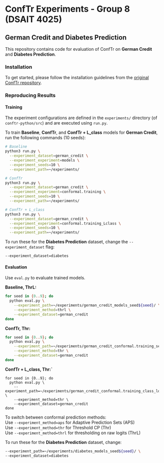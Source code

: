 # ConfTr Experiments - Group 8 (DSAIT 4025) 
 
## German Credit and Diabetes Prediction
This repository contains code for evaluation of ConfTr on **German Credit** and **Diabetes Prediction**. 

### Installation 
To get started, please follow the installation guidelines from the [original ConfTr repository](https://github.com/google-deepmind/conformal_training).

### Reproducing Results
#### Training
The experiment configurations are defined in the `experiments/` directory (of `conftr-python/src`) and are executed using `run.py`.

To train **Baseline**, **ConfTr**, and **ConfTr + L_class** models for **German Credit**, run the following commands (10 seeds):

```bash
# Baseline
python3 run.py \
  --experiment_dataset=german_credit \
  --experiment_experiment=models \
  --experiment_seeds=10 \
  --experiment_path=~/experiments/

# ConfTr
python3 run.py \
  --experiment_dataset=german_credit \
  --experiment_experiment=conformal.training \
  --experiment_seeds=10 \
  --experiment_path=~/experiments/

# ConfTr + L_class
python3 run.py \
  --experiment_dataset=german_credit \
  --experiment_experiment=conformal.training_Lclass \
  --experiment_seeds=10 \
  --experiment_path=~/experiments/
```

To run these for the **Diabetes Prediction** dataset,  change the `--experiment_dataset` flag:

```bash
--experiment_dataset=diabetes
```

#### Evaluation
Use `eval.py` to evaluate trained models.

**Baseline, ThrL:**
```bash
for seed in {0..9}; do
  python eval.py \
    --experiment_path=~/experiments/german_credit_models_seed${seed}/ \
    --experiment_method=thrl \
    --experiment_dataset=german_credit
done
``` 

**ConfTr, Thr:**
```bash
for seed in {0..9}; do
  python eval.py \
    --experiment_path=~/experiments/german_credit_conformal.training_seed${seed}/ \
    --experiment_method=thr \
    --experiment_dataset=german_credit
done
``` 

**ConfTr + L_class, Thr:`**
```
for seed in {0..9}; do
  python eval.py \
    --experiment_path=~/experiments/german_credit_conformal.training_class_loss_seed${seed}/ \
    --experiment_method=thr \
    --experiment_dataset=german_credit
done
```

To switch between conformal prediction methods:  
Use `--experiment_method=aps` for Adaptive Prediction Sets (APS)  
Use `--experiment_method=thr` for Threshold CP (Thr)  
Use `--experiment_method=thrl` for thresholding on raw logits (ThrL) 

To run these for the **Diabetes Prediction** dataset,  change: 

```bash
--experiment_path=~/experiments/diabetes_models_seed${seed}/ \
--experiment_dataset=diabetes
```


   

